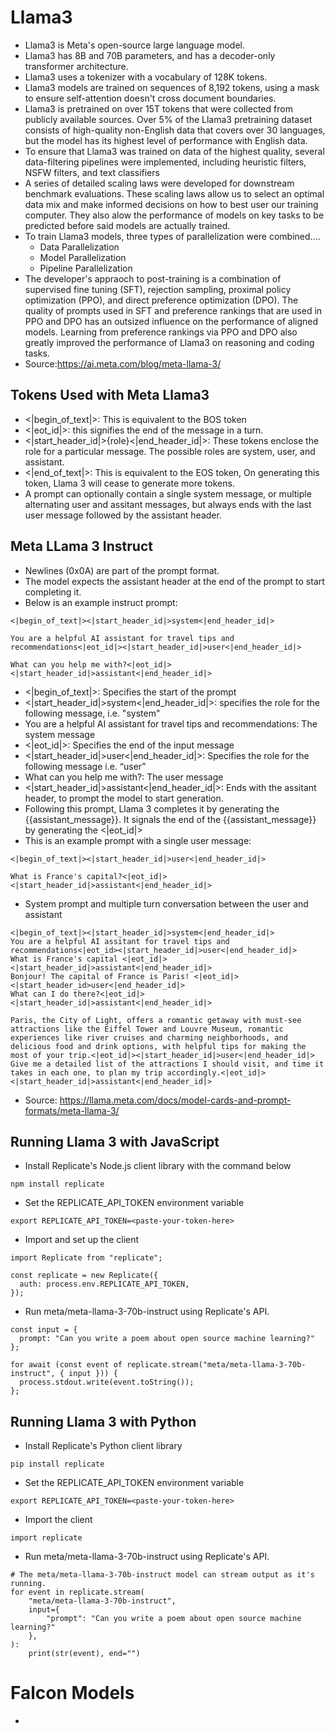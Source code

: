 # Llama3
* Llama3 is Meta's open-source large language model.
* Llama3 has 8B and 70B parameters, and has a decoder-only transformer architecture.
* Llama3 uses a tokenizer with a vocabulary of 128K tokens.
* Llama3 models are trained on sequences of 8,192 tokens, using a mask to ensure self-attention doesn't cross document boundaries.
* Llama3 is pretrained on over 15T tokens that were collected from publicly available sources. Over 5% of the Llama3 pretraining dataset consists of high-quality non-English data that covers over 30 languages, but the model has its highest level of performance with English data.
* To ensure that Llama3 was trained on data of the highest quality, several data-filtering pipelines were implemented, including heuristic filters, NSFW filters, and text classifiers
* A series of detailed scaling laws were developed for downstream benchmark evaluations. These scaling laws allow us to select an optimal data mix and make informed decisions on how to best user our training computer. They also alow the performance of models on key tasks to be predicted before said models are actually trained.
* To train Llama3 models, three types of parallelization were combined....
    * Data Parallelization
    * Model Parallelization
    * Pipeline Parallelization
*  The developer's appraoch to post-training is a combination of supervised fine tuning (SFT), rejection sampling, proximal policy optimization (PPO), and direct preference optimization (DPO). The quality of prompts used in SFT and preference rankings that are used in PPO and DPO has an outsized influence on the performance of aligned models. Learning from preference rankings via PPO and DPO also greatly improved the performance of Llama3 on reasoning and coding tasks.
*  Source:https://ai.meta.com/blog/meta-llama-3/
## Tokens Used with Meta Llama3
* <|begin_of_text|>: This is equivalent to the BOS token
* <|eot_id|>: this signifies the end of the message in a turn.
* <|start_header_id|>{role}<|end_header_id|>: These tokens enclose the role for a particular message. The possible roles are system, user, and assistant.
* <|end_of_text|>: This is equivalent to the EOS token, On generating this token, Llama 3 will cease to generate more tokens.
* A prompt can optionally contain a single system message, or multiple alternating user and assitant messages, but always ends with the last user message followed by the assistant header.
## Meta LLama 3 Instruct
* Newlines (0x0A) are part of the prompt format.
* The model expects the assistant header at the end of the prompt to start completing it.
* Below is an example instruct prompt:
```
<|begin_of_text|><|start_header_id|>system<|end_header_id|>

You are a helpful AI assistant for travel tips and recommendations<|eot_id|><|start_header_id|>user<|end_header_id|>

What can you help me with?<|eot_id|><|start_header_id|>assistant<|end_header_id|>
```
*  <|begin_of_text|>: Specifies the start of the prompt
*  <|start_header_id|>system<|end_header_id|>: specifies the role for the following message, i.e. "system"
*  You are a helpful AI assistant for travel tips and recommendations: The system message
*  <|eot_id|>: Specifies the end of the input message
*  <|start_header_id|>user<|end_header_id|>: Specifies the role for the following message i.e. “user”
*  What can you help me with?: The user message
*  <|start_header_id|>assistant<|end_header_id|>: Ends with the assitant header, to prompt the model to start generation.
*  Following this prompt, Llama 3 completes it by generating the {{assistant_message}}. It signals the end of the {{assistant_message}} by generating the <|eot_id|>
*  This is an example prompt with a single user message:
```
<|begin_of_text|><|start_header_id|>user<|end_header_id|>

What is France's capital?<|eot_id|><|start_header_id|>assistant<|end_header_id|>
```
*  System prompt and multiple turn conversation between the user and assistant
```
<|begin_of_text|><|start_header_id|>system<|end_header_id|>
You are a helpful AI assitant for travel tips and recommendations<|eot_id><|start_header_id|>user<|end_header_id|>
What is France's capital <|eot_id|>
<|start_header_id|>assistant<|end_header_id|>
Bonjour! The capital of France is Paris! <|eot_id|>
<|start_header_id>user<|end_header_id|>
What can I do there?<|eot_id|>
<|start_header_id|>assistant<|end_header_id|>

Paris, the City of Light, offers a romantic getaway with must-see attractions like the Eiffel Tower and Louvre Museum, romantic experiences like river cruises and charming neighborhoods, and delicious food and drink options, with helpful tips for making the most of your trip.<|eot_id|><|start_header_id|>user<|end_header_id|>
Give me a detailed list of the attractions I should visit, and time it takes in each one, to plan my trip accordingly.<|eot_id|><|start_header_id|>assistant<|end_header_id|>
```
* Source: https://llama.meta.com/docs/model-cards-and-prompt-formats/meta-llama-3/
## Running Llama 3 with JavaScript
* Install Replicate's Node.js client library with the command below
```
npm install replicate
```
*  Set the REPLICATE_API_TOKEN environment variable
```
export REPLICATE_API_TOKEN=<paste-your-token-here>
```
*  Import and set up the client
```
import Replicate from "replicate";

const replicate = new Replicate({
  auth: process.env.REPLICATE_API_TOKEN,
});
```
*  Run meta/meta-llama-3-70b-instruct using Replicate's API.
```
const input = {
  prompt: "Can you write a poem about open source machine learning?"
};

for await (const event of replicate.stream("meta/meta-llama-3-70b-instruct", { input })) {
  process.stdout.write(event.toString());
};
```
## Running Llama 3 with Python
* Install Replicate's Python client library
```
pip install replicate
```
*  Set the REPLICATE_API_TOKEN environment variable
```
export REPLICATE_API_TOKEN=<paste-your-token-here>
```
* Import the client
```
import replicate
```
* Run meta/meta-llama-3-70b-instruct using Replicate's API.
```
# The meta/meta-llama-3-70b-instruct model can stream output as it's running.
for event in replicate.stream(
    "meta/meta-llama-3-70b-instruct",
    input={
        "prompt": "Can you write a poem about open source machine learning?"
    },
):
    print(str(event), end="")
```
# Falcon Models
* 
